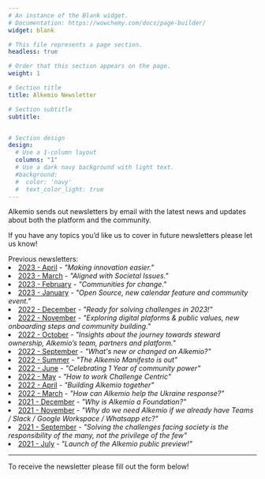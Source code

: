 ```yaml
---
# An instance of the Blank widget.
# Documentation: https://wowchemy.com/docs/page-builder/
widget: blank

# This file represents a page section.
headless: true

# Order that this section appears on the page.
weight: 1

# Section title
title: Alkemio Newsletter

# Section subtitle
subtitle: 


# Section design
design:
  # Use a 1-column layout
  columns: "1"
  # Use a dark navy background with light text.
  #background:
  #  color: 'navy'
  #  text_color_light: true
---
```


Alkemio sends out newsletters by email with the latest news and updates about both the platform and the community. 

If you have any topics you’d like us to cover in future newsletters please let us know!
<p></p>
Previous newsletters:

<li><a href="https://alkem-25488729.hs-sites-eu1.com/alkemio/newsletter/2023/april" target="_blank">2023 - April</a> - <i>"Making innovation easier."</i> </li>

<li><a href="https://alkem-25488729.hs-sites-eu1.com/alkemio/newsletter/2023/march" target="_blank">2023 - March</a> - <i>"Aligned with Societal Issues."</i> </li>

<li><a href="https://alkem-25488729.hs-sites-eu1.com/alkemio/newsletter/2023/february" target="_blank">2023 - February</a> - <i>"Communities for change."</i> </li>

<li><a href="http://alkem-25488729.hs-sites-eu1.com/alkemio/newsletter/2023/january" target="_blank">2023 - January</a> - <i>"Open Source, new calendar feature and community event."</i> </li>

<li><a href="http://alkem-25488729.hs-sites-eu1.com/alkemio-newsletter-2022-december" target="_blank">2022 - December</a> - <i>"Ready for solving challenges in 2023!"</i> </li>

<li><a href="https://alkem-25488729.hs-sites-eu1.com/alkemio/newsletter/2022/november" target="_blank">2022 - November</a> - <i>"Exploring digital plaforms & public values, new onboarding steps and community building."</i> </li>

<li><a href="http://alkem-25488729.hs-sites-eu1.com/newsletter/2022/october" target="_blank">2022 - October</a> - <i>"Insights about the journey towards steward ownership, Alkemio’s team, partners and platform."</i> </li>

<li><a href="https://alkem-25488729.hs-sites-eu1.com/sharing-knowledge-is-caring.-alkemio-makes-it-easy-to-lead-with-challenges-and-questions.-not-solutions-and-answers" target="_blank">2022 - September</a> - <i>"What's new or changed on Alkemio?"</i> </li>

<li><a href="http://alkem-25488729.hs-sites-eu1.com/2022-alkemio-summer-newsletter" target="_blank">2022 - Summer</a> - <i>"The Alkemio Manifesto is out"</i> </li>

<li><a href="http://alkem-25488729.hs-sites-eu1.com/alkemio-june-newsletter" target="_blank">2022 - June</a> - <i>"Celebrating 1 Year of community power"</i> </li>

<li><a href="http://alkem-25488729.hs-sites-eu1.com/alkemio-may-newsletter" target="_blank">2022 - May</a> - <i>"How to work Challenge Centric"</i> </li>

<li><a href="http://alkem-25488729.hs-sites-eu1.com/newsletter/2022/april" target="_blank">2022 - April</a> - <i>"Building Alkemio together"</i> </li>

<li><a href="http://alkem-25488729.hs-sites-eu1.com/newsletter/2022/march" target="_blank">2022 - March</a> - <i>"How can Alkemio help the Ukraine response?"</i> </li>

<li><a href="http://alkem-25488729.hs-sites-eu1.com/newsletter/2021/december" target="_blank">2021 - December</a> - <i>"Why is Alkemio a Foundation?"</i> </li>

<li><a href="http://alkem-25488729.hs-sites-eu1.com/newsletter/2021/november" target="_blank">2021 - November</a> - <i>"Why do we need Alkemio if we already have Teams / Slack / Google Workspace / Whatsapp etc?"</i> </li>

<li><a href="http://alkem-25488729.hs-sites-eu1.com/newsletter/2021/september" target="_blank">2021 - September</a> - <i>"Solving the challenges facing society is the responsibility of the many, not the privilege of the few"</i> </li>

<li><a href="http://alkem-25488729.hs-sites-eu1.com/newsletter/2021/july" target="_blank">2021 - July</a> - <i>"Launch of the Alkemio public preview!"</i> </li>
<p>
<p>
<hr>
To receive the newsletter please fill out the form below!
<p></p>
<script charset="utf-8" type="text/javascript" src="//js-eu1.hsforms.net/forms/v2.js"></script>
<script>
  hbspt.forms.create({
	region: "eu1",
	portalId: "25488729",
	formId: "42985962-b92a-42bc-9af2-c836f68dfad1"
});
</script>

<p>


